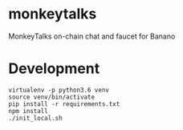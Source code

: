 # monkeytalks
MonkeyTalks on-chain chat and faucet for Banano

# Development

```
virtualenv -p python3.6 venv
source venv/bin/activate
pip install -r requirements.txt
npm install
./init_local.sh
```
